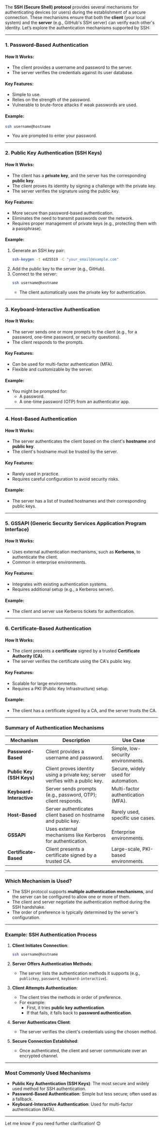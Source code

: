 The **SSH (Secure Shell) protocol** provides several mechanisms for authenticating devices (or users) during the establishment of a secure connection. These mechanisms ensure that both the **client** (your local system) and the **server** (e.g., GitHub's SSH server) can verify each other's identity. Let’s explore the authentication mechanisms supported by SSH:

---

### **1. Password-Based Authentication**

#### **How It Works**:

- The client provides a username and password to the server.
- The server verifies the credentials against its user database.

#### **Key Features**:

- Simple to use.
- Relies on the strength of the password.
- Vulnerable to brute-force attacks if weak passwords are used.

#### **Example**:

```bash
ssh username@hostname
```

- You are prompted to enter your password.

---

### **2. Public Key Authentication (SSH Keys)**

#### **How It Works**:

- The client has a **private key**, and the server has the corresponding **public key**.
- The client proves its identity by signing a challenge with the private key.
- The server verifies the signature using the public key.

#### **Key Features**:

- More secure than password-based authentication.
- Eliminates the need to transmit passwords over the network.
- Requires proper management of private keys (e.g., protecting them with a passphrase).

#### **Example**:

1. Generate an SSH key pair:
   ```bash
   ssh-keygen -t ed25519 -C "your_email@example.com"
   ```
2. Add the public key to the server (e.g., GitHub).
3. Connect to the server:
   ```bash
   ssh username@hostname
   ```
   - The client automatically uses the private key for authentication.

---

### **3. Keyboard-Interactive Authentication**

#### **How It Works**:

- The server sends one or more prompts to the client (e.g., for a password, one-time password, or security questions).
- The client responds to the prompts.

#### **Key Features**:

- Can be used for multi-factor authentication (MFA).
- Flexible and customizable by the server.

#### **Example**:

- You might be prompted for:
  - A password.
  - A one-time password (OTP) from an authenticator app.

---

### **4. Host-Based Authentication**

#### **How It Works**:

- The server authenticates the client based on the client's **hostname** and **public key**.
- The client's hostname must be trusted by the server.

#### **Key Features**:

- Rarely used in practice.
- Requires careful configuration to avoid security risks.

#### **Example**:

- The server has a list of trusted hostnames and their corresponding public keys.

---

### **5. GSSAPI (Generic Security Services Application Program Interface)**

#### **How It Works**:

- Uses external authentication mechanisms, such as **Kerberos**, to authenticate the client.
- Common in enterprise environments.

#### **Key Features**:

- Integrates with existing authentication systems.
- Requires additional setup (e.g., a Kerberos server).

#### **Example**:

- The client and server use Kerberos tickets for authentication.

---

### **6. Certificate-Based Authentication**

#### **How It Works**:

- The client presents a **certificate** signed by a trusted **Certificate Authority (CA)**.
- The server verifies the certificate using the CA's public key.

#### **Key Features**:

- Scalable for large environments.
- Requires a PKI (Public Key Infrastructure) setup.

#### **Example**:

- The client has a certificate signed by a CA, and the server trusts the CA.

---

### **Summary of Authentication Mechanisms**

| **Mechanism**             | **Description**                                                                | **Use Case**                         |
| ------------------------- | ------------------------------------------------------------------------------ | ------------------------------------ |
| **Password-Based**        | Client provides a username and password.                                       | Simple, low-security environments.   |
| **Public Key (SSH Keys)** | Client proves identity using a private key; server verifies with a public key. | Secure, widely used for automation.  |
| **Keyboard-Interactive**  | Server sends prompts (e.g., password, OTP); client responds.                   | Multi-factor authentication (MFA).   |
| **Host-Based**            | Server authenticates client based on hostname and public key.                  | Rarely used, specific use cases.     |
| **GSSAPI**                | Uses external mechanisms like Kerberos for authentication.                     | Enterprise environments.             |
| **Certificate-Based**     | Client presents a certificate signed by a trusted CA.                          | Large-scale, PKI-based environments. |

---

### **Which Mechanism is Used?**

- The SSH protocol supports **multiple authentication mechanisms**, and the server can be configured to allow one or more of them.
- The client and server negotiate the authentication method during the SSH handshake.
- The order of preference is typically determined by the server's configuration.

---

### **Example: SSH Authentication Process**

1. **Client Initiates Connection**:

   ```bash
   ssh username@hostname
   ```

2. **Server Offers Authentication Methods**:

   - The server lists the authentication methods it supports (e.g., `publickey`, `password`, `keyboard-interactive`).

3. **Client Attempts Authentication**:

   - The client tries the methods in order of preference.
   - For example:
     - First, it tries **public key authentication**.
     - If that fails, it falls back to **password authentication**.

4. **Server Authenticates Client**:

   - The server verifies the client's credentials using the chosen method.

5. **Secure Connection Established**:
   - Once authenticated, the client and server communicate over an encrypted channel.

---

### **Most Commonly Used Mechanisms**

- **Public Key Authentication (SSH Keys)**: The most secure and widely used method for SSH authentication.
- **Password-Based Authentication**: Simple but less secure; often used as a fallback.
- **Keyboard-Interactive Authentication**: Used for multi-factor authentication (MFA).

---

Let me know if you need further clarification! 😊
